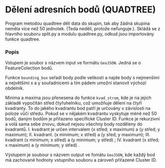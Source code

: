 # Dělení adresních bodů (QUADTREE)

Program metodou quadtree dělí data do skupin, tak aby žádná skupina neměla více než 50 jednotek. (Teda nedělí, protože nefunguje.).
Skládá se z hlavního souboru split.py a modulu quadtree.py, odkud jsou importovány funkce quadtree.

### Popis 
Vstupem je soubor s názvem input ve formátu `GeoJSON`. Jedná se o FeatureColection bodů. 

Funkce `bounding_box` seřadí body podle velikosti a najde body s nejmenšími a největšími x a y souřadnicemi a tím pádem umožní stanovit výchozí obdelník.  

Minima a maxima jsou přenesena do funkce `kvad_strom`, kde je na jejich základě vypočítán střed čtyřuhelníku, což umožňuje dělení na čtyři kvadranty.
To do jakého kvadrantu bod patří je určovány v závislosti na poloze vůči středu. Pokud se v nějakém kvadrantu vyskytuje méně než 50 bodů, daným bodům je přiřazeno specifické Cluster ID. 
Funkce je rekurzivní a volá sama sebe znovu, dokud nejsou všechny body rozděleny do kvadrantů. I.  kvadrant je určen intervalem (x střed; x maximum) a (y střed; y maximum); II. kvadrant. (x minimum; x střed) a (y sřed; y maximum); III. kvadrant (x minimum; x střed) a (y minimum; y střed) ; IV. kvadrant (x střed; x maximum) a (y minimum; y střed) .


Výstupem je soubour s názvem output ve fomátu `GeoJSON`, kde každý bod má zachované hodnoty vstupního souboru a zároveň přiřazené Cluster ID. 
